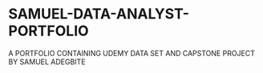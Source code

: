 # SAMUEL-DATA-ANALYST-PORTFOLIO
A PORTFOLIO CONTAINING UDEMY DATA SET AND CAPSTONE PROJECT BY SAMUEL ADEGBITE
